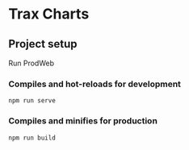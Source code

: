 # Trax Charts

## Project setup

Run ProdWeb


### Compiles and hot-reloads for development
```
npm run serve
```

### Compiles and minifies for production
```
npm run build
```